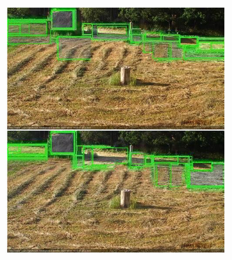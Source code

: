 ![20200801-180523-181524](in2/20200801/20200801-180523-181524_0_.jpg)
![20200801-181531-182532](in2/20200801/20200801-181531-182532_0_.jpg)
